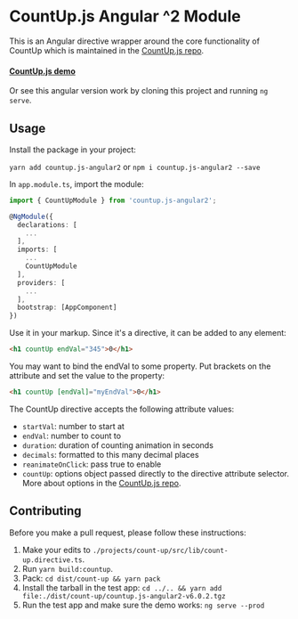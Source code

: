 # CountUp.js Angular ^2 Module

This is an Angular directive wrapper around the core functionality of CountUp which is maintained in the [CountUp.js repo](https://github.com/inorganik/countUp.js).

#### [CountUp.js demo](http://inorganik.github.io/countUp.js)
Or see this angular version work by cloning this project and running `ng serve`.

## Usage

Install the package in your project:

`yarn add countup.js-angular2` or `npm i countup.js-angular2 --save`

In `app.module.ts`, import the module:
```ts
import { CountUpModule } from 'countup.js-angular2';

@NgModule({
  declarations: [
    ...
  ],
  imports: [
    ...
    CountUpModule
  ],
  providers: [
    ...
  ],
  bootstrap: [AppComponent]
})
```

Use it in your markup. Since it's a directive, it can be added to any element:
```html
<h1 countUp endVal="345">0</h1>
```

You may want to bind the endVal to some property. Put brackets on the attribute and set the value to the property:
```html
<h1 countUp [endVal]="myEndVal">0</h1>
```
The CountUp directive accepts the following attribute values:
- `startVal`: number to start at
- `endVal`: number to count to
- `duration`: duration of counting animation in seconds
- `decimals`: formatted to this many decimal places
- `reanimateOnClick`: pass true to enable
- `countUp`: options object passed directly to the directive attribute selector. More about options in the [CountUp.js repo](https://github.com/inorganik/countUp.js).

## Contributing <a name="contributing"></a>

Before you make a pull request, please follow these instructions:

1. Make your edits to `./projects/count-up/src/lib/count-up.directive.ts`.
1. Run `yarn build:countup`.
1. Pack: `cd dist/count-up && yarn pack`
1. Install the tarball in the test app: `cd ../.. && yarn add file:./dist/count-up/countup.js-angular2-v6.0.2.tgz`
1. Run the test app and make sure the demo works: `ng serve --prod`

